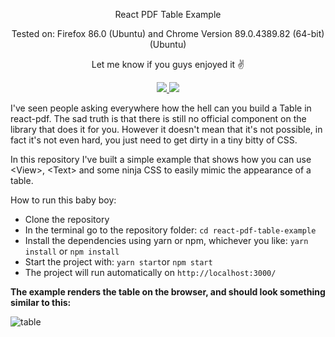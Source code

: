 <p align="center">
  <p align="center">React PDF Table Example</p>
  <p align="center">Tested on: Firefox 86.0 (Ubuntu) and Chrome Version 89.0.4389.82 (64-bit) (Ubuntu) <p/>
  <p align="center">Let me know if you guys enjoyed it ✌️ </p>
  <p align="center">
    <a href="https://github.com/diegomura/react-pdf/blob/master/LICENSE">
      <img src="https://img.shields.io/github/license/diegomura/react-pdf.svg" />
    </a>
    <a href="https://github.com/prettier/prettier">
      <img src="https://img.shields.io/badge/styled_with-prettier-ff69b4.svg" />
    </a>    
  </p>
</p>


I've seen people asking everywhere how the hell can you build a Table in react-pdf. The sad truth is that there is still no official component on the library that does it for you. However it doesn't mean that it's not possible, in fact it's not even hard, you just need to get dirty in a tiny bitty of CSS.

In this repository I've built a simple example that shows how you can use \<View\>, \<Text\> and some ninja CSS to easily mimic the appearance of a table.

How to run this baby boy: 
- Clone the repository
- In the terminal go to the repository folder: `cd react-pdf-table-example`
- Install the dependencies using yarn or npm, whichever you like: `yarn install` or `npm install`
- Start the project with: `yarn start`or `npm start`
- The project will run automatically on `http://localhost:3000/`

<b>The example renders the table on the browser, and should look something similar to this:</b>

![table](https://i.imgur.com/Uy9sQYl.png, "Table Example")

